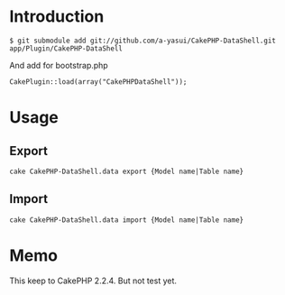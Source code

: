 Introduction
===============

    $ git submodule add git://github.com/a-yasui/CakePHP-DataShell.git app/Plugin/CakePHP-DataShell

And add for bootstrap.php

    CakePlugin::load(array("CakePHPDataShell"));


Usage
===============

Export
---------------
	cake CakePHP-DataShell.data export {Model name|Table name}

Import
---------------
	cake CakePHP-DataShell.data import {Model name|Table name}

Memo
======

  This keep to CakePHP 2.2.4. But not test yet.

